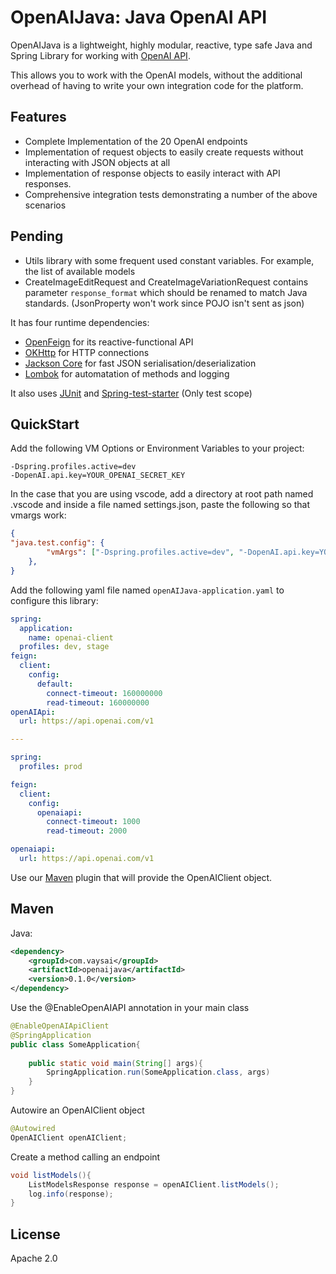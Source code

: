 OpenAIJava: Java OpenAI API
==================================


OpenAIJava is a lightweight, highly modular, reactive, type safe Java and
Spring Library for working with [OpenAI API](https://beta.openai.com/docs/api-reference). 

This allows you to work with the OpenAI models, without the additional overhead of having to write your own
integration code for the platform.


Features
--------

-   Complete Implementation of the 20 OpenAI endpoints
-   Implementation of request objects to easily create requests without interacting with JSON objects at all
-   Implementation of response objects to easily interact with API responses.
-   Comprehensive integration tests demonstrating a number of the above scenarios

Pending
--------
- Utils library with some frequent used constant variables. For example, the list of available models
- CreateImageEditRequest and CreateImageVariationRequest contains parameter `response_format` which should be renamed to match Java standards. (JsonProperty won't work since POJO isn't sent as json)


It has four runtime dependencies:


-   [OpenFeign](https://spring.io/projects/spring-cloud-openfeign) for its
    reactive-functional API
-   [OKHttp](https://square.github.io/okhttp/)
    for HTTP connections
-   [Jackson Core](https://github.com/FasterXML/jackson-core) for fast
    JSON serialisation/deserialization
-   [Lombok](https://projectlombok.org/) for automatation of methods and logging

It also uses
[JUnit](https://junit.org/junit5/) and [Spring-test-starter](https://docs.spring.io/spring-boot/docs/1.5.7.RELEASE/reference/html/boot-features-testing.html) (Only test scope)


QuickStart
---------

Add the following VM Options or Environment Variables to your project:

```
-Dspring.profiles.active=dev
-DopenAI.api.key=YOUR_OPENAI_SECRET_KEY
```

In the case that you are using vscode, add a directory at root path named .vscode and inside a file named settings.json, paste the following so that vmargs work:

```json
{
"java.test.config": {
        "vmArgs": ["-Dspring.profiles.active=dev", "-DopenAI.api.key=YOUR_API_KEY"]
    },
}

```

Add the following yaml file named `openAIJava-application.yaml` to configure this library:

```yaml
spring:
  application:
    name: openai-client
  profiles: dev, stage
feign:
  client:
    config:
      default:
        connect-timeout: 160000000
        read-timeout: 160000000
openAIApi:
  url: https://api.openai.com/v1

---

spring:
  profiles: prod

feign:
  client:
    config:
      openaiapi:
        connect-timeout: 1000
        read-timeout: 2000

openaiapi:
  url: https://api.openai.com/v1
```




Use our [Maven](https://github.com/web3j/web3j-maven-plugin) 
plugin that will provide the OpenAIClient object.

Maven
-----

Java:

```xml
<dependency>
    <groupId>com.vaysai</groupId>
    <artifactId>openaijava</artifactId>
    <version>0.1.0</version>
</dependency>
```

Use the @EnableOpenAIAPI annotation in your main class

```java
@EnableOpenAIApiClient
@SpringApplication
public class SomeApplication{
    
    public static void main(String[] args){
        SpringApplication.run(SomeApplication.class, args)
    }
}
```

Autowire an OpenAIClient object

```java
@Autowired
OpenAIClient openAIClient;
```

Create a method calling an endpoint
```java
void listModels(){
    ListModelsResponse response = openAIClient.listModels();
    log.info(response);
}
```




License
------
Apache 2.0